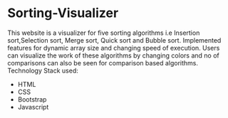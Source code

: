# Sorting-Visualizer
This website is a visualizer for five sorting algorithms i.e Insertion sort,Selection sort, Merge sort, Quick sort and Bubble sort.
Implemented features for dynamic array size and changing speed of execution. Users can visualize the work of these algorithms by changing colors and no of comparisons can also
be seen for comparison based algorithms.
<br>
Technology Stack used:
* HTML
* CSS
* Bootstrap
* Javascript
